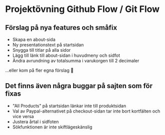 # Projektövning Github Flow / Git Flow

## Förslag på nya features och småfix
- Skapa en about-sida
- Ny presentationstext på startsidan
- Snygga till titlar på alla sidor
- Lägg till länk till about-sidan i huvudmeny och sidfot
- Ändra avrundning av totalsumma i varukorgen till 2 decimaler

...eller kom på fler egna förslag 🙂

## Det finns även några buggar på sajten som för fixas
- "All Products" på startsidan länkar inte till produktsidan
- Val av Paypal-alternativet på checkout-sidan tar inte bort kortfälten och vice versa
- Justera årtal i sidfoten
- Sökfunktionen är inte skiftlägeskänslig
